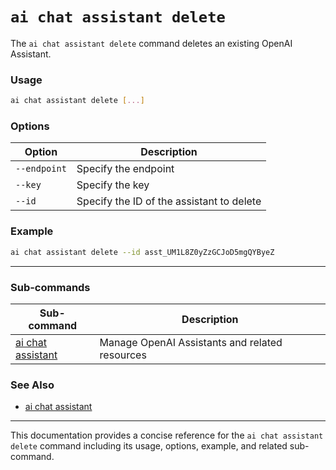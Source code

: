 # `ai chat assistant delete`

The `ai chat assistant delete` command deletes an existing OpenAI Assistant.

### Usage

``` bash
ai chat assistant delete [...]
```

### Options

| Option         | Description                    |
|----------------|--------------------------------|
| `--endpoint`   | Specify the endpoint |
| `--key`        | Specify the key |
| `--id`         | Specify the ID of the assistant to delete |

### Example

``` bash title="Deleting an existing OpenAI Assistant"
ai chat assistant delete --id asst_UM1L8Z0yZzGCJoD5mgQYByeZ
```

---

### Sub-commands

| Sub-command                    | Description                               |
|--------------------------------|-------------------------------------------|
| [ai chat assistant](ai-chat-assistant.md) | Manage OpenAI Assistants and related resources |

### See Also

- [ai chat assistant](ai-chat-assistant.md)

---

This documentation provides a concise reference for the `ai chat assistant delete` command including its usage, options, example, and related sub-command.